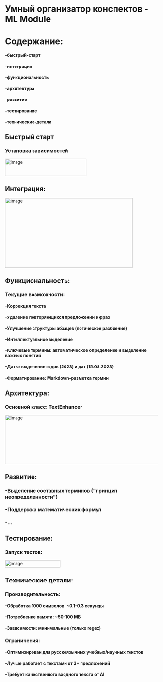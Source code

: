 # Умный организатор конспектов - ML Module

# Содержание:
#### -быстрый-старт
#### -интеграция
#### -функциональность
#### -архитектура
#### -развитие
#### -тестирование
#### -технические-детали

## Быстрый старт
### Установка зависимостей
<img width="268" height="57" alt="image" src="https://github.com/user-attachments/assets/1c582571-dd10-4d40-b485-469c6b8888aa" />

## Интеграция:
<img width="421" height="231" alt="image" src="https://github.com/user-attachments/assets/6c935ffe-6e53-4b03-95af-905aedf5fef6" />

## Функциональность:
### Текущие возможности:
#### -Коррекция текста
#### -Удаление повторяющихся предложений и фраз
#### -Улучшение структуры абзацев (логическое разбиение)
#### -Интеллектуальное выделение
#### -Ключевые термины: автоматическое определение и выделение важных понятий
#### -Даты: выделение годов (2023) и дат (15.08.2023)
#### -Форматирование: Markdown-разметка **термин**

## Архитектура:
### Основной класс: TextEnhancer
<img width="611" height="162" alt="image" src="https://github.com/user-attachments/assets/fcae2b09-df16-41ea-84fc-2e56c6ac20b4" />

## Развитие:
### -Выделение составных терминов ("принцип неопределенности")
### -Поддержка математических формул
### -...

## Тестирование:
### Запуск тестов:
<img width="182" height="25" alt="image" src="https://github.com/user-attachments/assets/06929f4c-1dd2-4877-a8f8-80d606e5cb9d" />

## Технические детали:
### Производительность:
#### -Обработка 1000 символов: ~0.1-0.3 секунды
#### -Потребление памяти: ~50-100 МБ
#### -Зависимости: минимальные (только regex)
### Ограничения:
#### -Оптимизирован для русскоязычных учебных/научных текстов
#### -Лучше работает с текстами от 3+ предложений
#### -Требует качественного входного текста от AI




